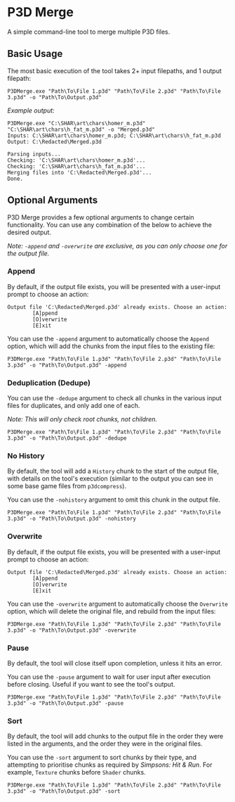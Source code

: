 # P3D Merge
A simple command-line tool to merge multiple P3D files.

## Basic Usage
The most basic execution of the tool takes 2+ input filepaths, and 1 output filepath:

`P3DMerge.exe "Path\To\File 1.p3d" "Path\To\File 2.p3d" "Path\To\File 3.p3d" -o "Path\To\Output.p3d"`

*Example output:*
```
P3DMerge.exe "C:\SHAR\art\chars\homer_m.p3d" "C:\SHAR\art\chars\h_fat_m.p3d" -o "Merged.p3d"
Inputs: C:\SHAR\art\chars\homer_m.p3d; C:\SHAR\art\chars\h_fat_m.p3d
Output: C:\Redacted\Merged.p3d

Parsing inputs...
Checking: 'C:\SHAR\art\chars\homer_m.p3d'...
Checking: 'C:\SHAR\art\chars\h_fat_m.p3d'...
Merging files into 'C:\Redacted\Merged.p3d'...
Done.
```

## Optional Arguments
P3D Merge provides a few optional arguments to change certain functionality. You can use any combination of the below to achieve the desired output.

*Note: `-append` and `-overwrite` are exclusive, as you can only choose one for the output file.*

### Append
By default, if the output file exists, you will be presented with a user-input prompt to choose an action:
```
Output file 'C:\Redacted\Merged.p3d' already exists. Choose an action:
        [A]ppend
        [O]verwrite
        [E]xit
```
You can use the `-append` argument to automatically choose the `Append` option, which will add the chunks from the input files to the existing file:

`P3DMerge.exe "Path\To\File 1.p3d" "Path\To\File 2.p3d" "Path\To\File 3.p3d" -o "Path\To\Output.p3d" -append`

### Deduplication (Dedupe)
You can use the `-dedupe` argument to check all chunks in the various input files for duplicates, and only add one of each.

*Note: This will only check root chunks, not children.*

`P3DMerge.exe "Path\To\File 1.p3d" "Path\To\File 2.p3d" "Path\To\File 3.p3d" -o "Path\To\Output.p3d" -dedupe`

### No History
By default, the tool will add a `History` chunk to the start of the output file, with details on the tool's execution (similar to the output you can see in some base game files from `p3dcompress`).

You can use the `-nohistory` argument to omit this chunk in the output file.

`P3DMerge.exe "Path\To\File 1.p3d" "Path\To\File 2.p3d" "Path\To\File 3.p3d" -o "Path\To\Output.p3d" -nohistory`

### Overwrite
By default, if the output file exists, you will be presented with a user-input prompt to choose an action:
```
Output file 'C:\Redacted\Merged.p3d' already exists. Choose an action:
        [A]ppend
        [O]verwrite
        [E]xit
```
You can use the `-overwrite` argument to automatically choose the `Overwrite` option, which will delete the original file, and rebuild from the input files:

`P3DMerge.exe "Path\To\File 1.p3d" "Path\To\File 2.p3d" "Path\To\File 3.p3d" -o "Path\To\Output.p3d" -overwrite`

### Pause
By default, the tool will close itself upon completion, unless it hits an error.

You can use the `-pause` argument to wait for user input after execution before closing. Useful if you want to see the tool's output.

`P3DMerge.exe "Path\To\File 1.p3d" "Path\To\File 2.p3d" "Path\To\File 3.p3d" -o "Path\To\Output.p3d" -pause`

### Sort
By default, the tool will add chunks to the output file in the order they were listed in the arguments, and the order they were in the original files.

You can use the `-sort` argument to sort chunks by their type, and attempting to prioritise chunks as required by *Simpsons: Hit & Run*. For example, `Texture` chunks before `Shader` chunks.

`P3DMerge.exe "Path\To\File 1.p3d" "Path\To\File 2.p3d" "Path\To\File 3.p3d" -o "Path\To\Output.p3d" -sort`

